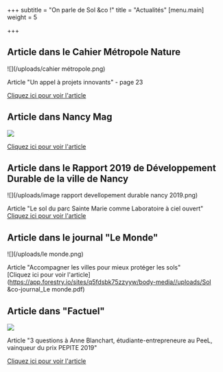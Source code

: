 +++
subtitle = "On parle de Sol &co !"
title = "Actualités"
[menu.main]
weight = 5

+++

## Article dans le Cahier Métropole Nature

![](/uploads/cahier métropole.png)

Article "Un appel à projets innovants" - page 23

[Cliquez ici pour voir l'article]()

## Article dans Nancy Mag

![](/uploads/kX86Jg_6_400x400.jpg)

[Cliquez ici pour voir l'article](https://www.nancy.fr/photosvideos/ils-font-nancy-684/anne-blanchard-16564.html?cHash=5e9a9be34100d791834c7454e9b64887)

## Article dans le Rapport 2019 de Développement Durable de la ville de Nancy

![](/uploads/image rapport devellopement durable nancy 2019.png)

Article "Le sol du parc Sainte Marie comme Laboratoire à ciel ouvert"  
[Cliquez ici pour voir l'article](http://ensaia.univ-lorraine.fr/telechargements/rdd_2019_basse_def.pdf)

## Article dans le journal "Le Monde"

![](/uploads/le monde.png)

Article "Accompagner les villes pour mieux protéger les sols"  
[Cliquez ici pour voir l'article](https://app.forestry.io/sites/q5fdsbk75zzyyw/body-media//uploads/Sol &co-journal_Le monde.pdf)

## Article dans "Factuel"

![](/uploads/factuel.png)

Article "3 questions à Anne Blanchart, étudiante-entrepreneure au PeeL, vainqueur du prix PEPITE 2019"

[Cliquez ici pour voir l'article](https://factuel.univ-lorraine.fr/node/12448)